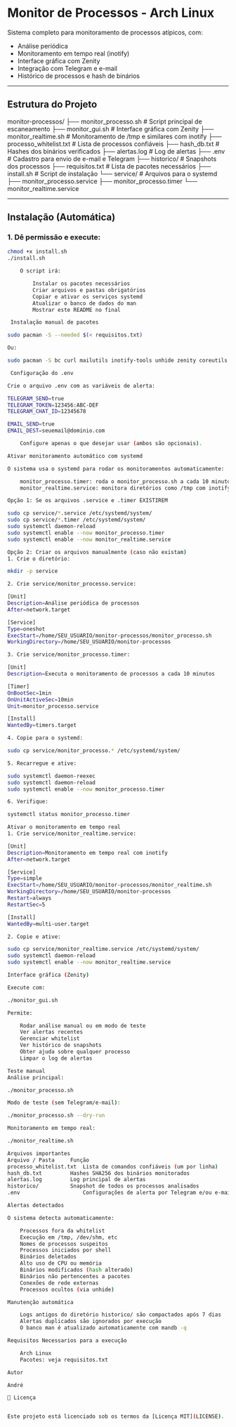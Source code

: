 # Monitor de Processos - Arch Linux

Sistema completo para monitoramento de processos atípicos, com:

- Análise periódica
- Monitoramento em tempo real (inotify)
- Interface gráfica com Zenity
- Integração com Telegram e e-mail
- Histórico de processos e hash de binários

---

## Estrutura do Projeto

monitor-processos/
├── monitor_processo.sh          # Script principal de escaneamento
├── monitor_gui.sh               # Interface gráfica com Zenity
├── monitor_realtime.sh          # Monitoramento de /tmp e similares com inotify
├── processo_whitelist.txt       # Lista de processos confiáveis
├── hash_db.txt                  # Hashes dos binários verificados
├── alertas.log                  # Log de alertas
├── .env                         # Cadastro para envio de e-mail e Telegram
├── historico/                   # Snapshots dos processos
├── requisitos.txt               # Lista de pacotes necessários 
├── install.sh                   # Script de instalação 
└── service/                     # Arquivos para o systemd
├── monitor_processo.service
├── monitor_processo.timer
└── monitor_realtime.service


---

## Instalação (Automática)

### 1. Dê permissão e execute:

```bash
chmod +x install.sh
./install.sh

    O script irá:

        Instalar os pacotes necessários
        Criar arquivos e pastas obrigatórios
        Copiar e ativar os serviços systemd
        Atualizar o banco de dados do man
        Mostrar este README no final

 Instalação manual de pacotes

sudo pacman -S --needed $(< requisitos.txt)

Ou:

sudo pacman -S bc curl mailutils inotify-tools unhide zenity coreutils procps-ng inetutils psmisc man-db util-linux iproute2 gnome-terminal

 Configuração do .env

Crie o arquivo .env com as variáveis de alerta:

TELEGRAM_SEND=true
TELEGRAM_TOKEN=123456:ABC-DEF
TELEGRAM_CHAT_ID=12345678

EMAIL_SEND=true
EMAIL_DEST=seuemail@dominio.com

    Configure apenas o que desejar usar (ambos são opcionais).

Ativar monitoramento automático com systemd

O sistema usa o systemd para rodar os monitoramentos automaticamente:

    monitor_processo.timer: roda o monitor_processo.sh a cada 10 minutos
    monitor_realtime.service: monitora diretórios como /tmp com inotify

Opção 1: Se os arquivos .service e .timer EXISTIREM

sudo cp service/*.service /etc/systemd/system/
sudo cp service/*.timer /etc/systemd/system/
sudo systemctl daemon-reload
sudo systemctl enable --now monitor_processo.timer
sudo systemctl enable --now monitor_realtime.service

Opção 2: Criar os arquivos manualmente (caso não existam)
1. Crie o diretório:

mkdir -p service

2. Crie service/monitor_processo.service:

[Unit]
Description=Análise periódica de processos
After=network.target

[Service]
Type=oneshot
ExecStart=/home/SEU_USUARIO/monitor-processos/monitor_processo.sh
WorkingDirectory=/home/SEU_USUARIO/monitor-processos

3. Crie service/monitor_processo.timer:

[Unit]
Description=Executa o monitoramento de processos a cada 10 minutos

[Timer]
OnBootSec=1min
OnUnitActiveSec=10min
Unit=monitor_processo.service

[Install]
WantedBy=timers.target

4. Copie para o systemd:

sudo cp service/monitor_processo.* /etc/systemd/system/

5. Recarregue e ative:

sudo systemctl daemon-reexec
sudo systemctl daemon-reload
sudo systemctl enable --now monitor_processo.timer

6. Verifique:

systemctl status monitor_processo.timer

Ativar o monitoramento em tempo real
1. Crie service/monitor_realtime.service:

[Unit]
Description=Monitoramento em tempo real com inotify
After=network.target

[Service]
Type=simple
ExecStart=/home/SEU_USUARIO/monitor-processos/monitor_realtime.sh
WorkingDirectory=/home/SEU_USUARIO/monitor-processos
Restart=always
RestartSec=5

[Install]
WantedBy=multi-user.target

2. Copie e ative:

sudo cp service/monitor_realtime.service /etc/systemd/system/
sudo systemctl daemon-reload
sudo systemctl enable --now monitor_realtime.service

Interface gráfica (Zenity)

Execute com:

./monitor_gui.sh

Permite:

    Rodar análise manual ou em modo de teste
    Ver alertas recentes
    Gerenciar whitelist
    Ver histórico de snapshots
    Obter ajuda sobre qualquer processo
    Limpar o log de alertas

Teste manual
Análise principal:

./monitor_processo.sh

Modo de teste (sem Telegram/e-mail):

./monitor_processo.sh --dry-run

Monitoramento em tempo real:

./monitor_realtime.sh

Arquivos importantes
Arquivo / Pasta 	Função
processo_whitelist.txt 	Lista de comandos confiáveis (um por linha)
hash_db.txt     	Hashes SHA256 dos binários monitorados
alertas.log     	Log principal de alertas
historico/      	Snapshot de todos os processos analisados
.env 	                Configurações de alerta por Telegram e/ou e-mail

Alertas detectados

O sistema detecta automaticamente:

    Processos fora da whitelist
    Execução em /tmp, /dev/shm, etc
    Nomes de processos suspeitos
    Processos iniciados por shell
    Binários deletados
    Alto uso de CPU ou memória
    Binários modificados (hash alterado)
    Binários não pertencentes a pacotes
    Conexões de rede externas
    Processos ocultos (via unhide)

Manutenção automática

    Logs antigos do diretório historico/ são compactados após 7 dias
    Alertas duplicados são ignorados por execução
    O banco man é atualizado automaticamente com mandb -q

Requisitos Necessarios para a execução

    Arch Linux
    Pacotes: veja requisitos.txt

Autor

André

📄 Licença


Este projeto está licenciado sob os termos da [Licença MIT](LICENSE).


